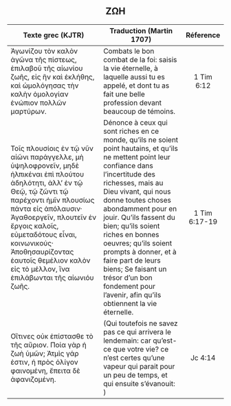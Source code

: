 <h2 align="center">ΖΩΗ</h2>

|Texte grec (KJTR)|Traduction (Martin 1707)|Réference|
|-----|-----|:---:
Ἀγωνίζου τὸν καλὸν ἀγῶνα τῆς πίστεως, ἐπιλαβοῦ τῆς αἰωνίου ζωῆς, εἰς ἣν καὶ ἐκλήθης, καὶ ὡμολόγησας τὴν καλὴν ὁμολογίαν ἐνώπιον πολλῶν μαρτύρων.|Combats le bon combat de la foi: saisis la vie éternelle, à laquelle aussi tu es appelé, et dont tu as fait une belle profession devant beaucoup de témoins.|1 Tim 6:12|
 Τοῖς πλουσίοις ἐν τῷ νῦν αἰῶνι παράγγελλε, μὴ ὑψηλοφρονεῖν, μηδὲ ἠλπικέναι ἐπὶ πλούτου ἀδηλότητι, ἀλλ’ ἐν τῷ Θεῷ, τῷ ζῶντι τῷ παρέχοντι ἡμῖν πλουσίως πάντα εἰς ἀπόλαυσιν· Ἀγαθοεργεῖν, πλουτεῖν ἐν ἔργοις καλοῖς, εὐμεταδότους εἶναι, κοινωνικούς· Ἀποθησαυρίζοντας ἑαυτοῖς θεμέλιον καλὸν εἰς τὸ μέλλον, ἵνα ἐπιλάβωνται τῆς αἰωνιόυ ζωῆς.|Dénonce à ceux qui sont riches en ce monde, qu’ils ne soient point hautains, et qu’ils ne mettent point leur confiance dans l’incertitude des richesses, mais au Dieu vivant, qui nous donne toutes choses abondamment pour en jouir. Qu’ils fassent du bien; qu’ils soient riches en bonnes oeuvres; qu’ils soient prompts à donner, et à faire part de leurs biens; Se faisant un trésor d’un bon fondement pour l’avenir, afin qu’ils obtiennent la vie éternelle. |1 Tim 6:17-19|
Οἵτινες οὐκ ἐπίστασθε τὸ τῆς αὔριον. Ποία γὰρ ἡ ζωὴ ὑμῶν; Ἀτμὶς γάρ ἐστιν, ἡ πρὸς ὀλίγον φαινομένη, ἔπειτα δὲ ἀφανιζομένη.|(Qui toutefois ne savez pas ce qui arrivera le lendemain: car qu’est-ce que votre vie? ce n’est certes qu’une vapeur qui parait pour un peu de temps, et qui ensuite s’évanouit: )|Jc 4:14|
